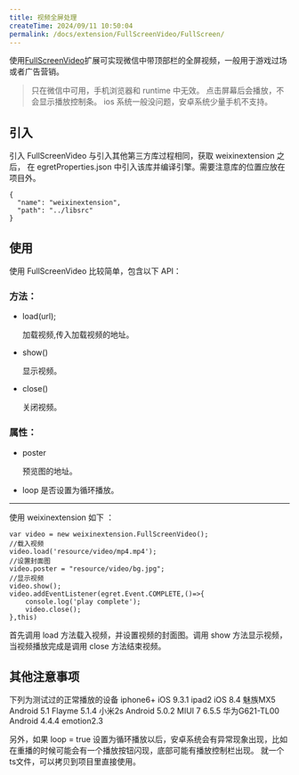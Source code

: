 ```yaml
---
title: 视频全屏处理
createTime: 2024/09/11 10:50:04
permalink: /docs/extension/FullScreenVideo/FullScreen/
---
```

使用[FullScreenVideo](https://github.com/egret-labs/egret-game-library/tree/master/weixinextension)扩展可实现微信中带顶部栏的全屏视频，一般用于游戏过场或者广告营销。 

>只在微信中可用，手机浏览器和 runtime 中无效。
点击屏幕后会播放，不会显示播放控制条。 ios 系统一般没问题，安卓系统少量手机不支持。

## 引入

引入 FullScreenVideo 与引入其他第三方库过程相同，获取 weixinextension 之后， 在 egretProperties.json 中引入该库并编译引擎。需要注意库的位置应放在项目外。

```
{
  "name": "weixinextension",
  "path": "../libsrc"
}
```

## 使用

使用 FullScreenVideo 比较简单，包含以下 API：

### 方法：
* load(url);

	加载视频,传入加载视频的地址。

* show()

	显示视频。

* close()

	关闭视频。

### 属性：

* poster

	预览图的地址。

* loop
	是否设置为循环播放。

----

 使用 weixinextension 如下 ：

```
var video = new weixinextension.FullScreenVideo();
//载入视频
video.load('resource/video/mp4.mp4');
//设置封面图
video.poster = "resource/video/bg.jpg";
//显示视频
video.show();
video.addEventListener(egret.Event.COMPLETE,()=>{
    console.log('play complete');
    video.close();
},this)
```

首先调用 load 方法载入视频，并设置视频的封面图。调用 show 方法显示视频，当视频播放完成是调用 close 方法结束视频。

## 其他注意事项

下列为测试过的正常播放的设备 iphone6+ iOS 9.3.1 ipad2 iOS 8.4 魅族MX5 Android 5.1 Flayme 5.1.4 小米2s Android 5.0.2 MIUI 7 6.5.5 华为G621-TL00 Android 4.4.4 emotion2.3

另外，如果 loop = true 设置为循环播放以后，安卓系统会有异常现象出现，比如在重播的时候可能会有一个播放按钮闪现，底部可能有播放控制栏出现。 就一个ts文件，可以拷贝到项目里直接使用。



